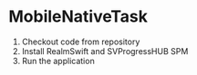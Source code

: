 # MobileNativeTask

1. Checkout code from repository
2. Install RealmSwift and SVProgressHUB SPM 
3. Run the application 


